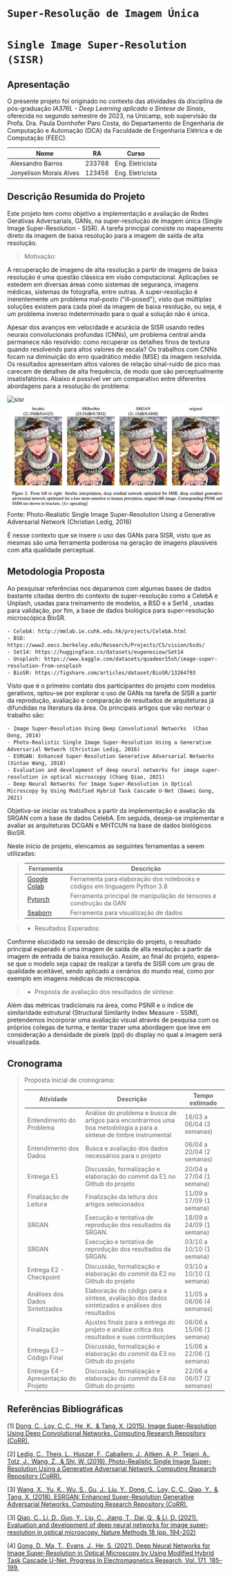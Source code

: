 # `Super-Resolução de Imagem Única`
# `Single Image Super-Resolution (SISR)`

## Apresentação

O presente projeto foi originado no contexto das atividades da disciplina de pós-graduação *IA376L - Deep Learning aplicado a Síntese de Sinais*, 
oferecida no segundo semestre de 2023, na Unicamp, sob supervisão da Profa. Dra. Paula Dornhofer Paro Costa, do Departamento de Engenharia de Computação e Automação (DCA) da Faculdade de Engenharia Elétrica e de Computação (FEEC).

 |Nome  | RA | Curso|
 |--|--|--|
 | Alexsandro Barros | 233768  | Eng. Eletricista|
 | Jonyelison Morais Alves | 123456  | Eng. Eletricista|

## Descrição Resumida do Projeto

Este projeto tem como objetivo a implementação e avaliação de Redes Gerativas Adversariais, GANs, na
super-resolução de imagem única (Single Image Super-Resolution - SISR). A tarefa principal consiste
no mapeamento direto da imagem de baixa resolução para a imagem de saída de alta resolução.

> Motivação: 

A recuperação de imagens de alta resolução a partir de imagens de baixa resolução é uma questão
clássica em visão computacional. Aplicações se estedem em diversas áreas como sistemas de
segurança, imagens médicas, sistemas de fotografia, entre outras. A super-resolução é inerentemente um
problema mal-posto ("ill-posed"), visto que múltiplas soluções existem para cada pixel da imagem de baixa
resolução, ou seja, é um problema inverso indeterminado para o qual a solução não é única.  

Apesar dos avanços em velocidade e acurácia de SISR usando redes neurais convolucionais profundas (CNNs), um
problema central ainda permanece não resolvido: como recuperar os detalhes finos de textura quando resolvendo
para altos valores de escala? Os trabalhos com CNNs focam na diminuição do erro quadrático médio (MSE) da imagem resolvida. Os resultados apresentam altos valores de relação sinal-ruído de pico mas carecem 
de detalhes de alta frequência, de modo que são perceptualmente insatisfatórios. Abaixo é possível ver um comparativo entre diferentes abordagens para a resolução do problema: 

![sisr](https://github.com/alexbjr/super_vision/blob/tree/main/projetos/super_vision/sisr_img.png)
![sisr](sisr_img.png?raw=True "SISR")
Fonte: Photo-Realistic Single Image Super-Resolution Using a Generative Adversarial Network (Christian Ledig, 2016)

É nesse contexto que se insere o uso das GANs para SISR, visto que as mesmas são uma ferramenta
poderosa na geração de imagens plausíveis com alta qualidade perceptual.

## Metodologia Proposta

Ao pesquisar referências nos deparamos com algumas bases de dados bastante citadas dentro do contexto de
super-resolução como a CelebA e Unplash, usadas para treinamento de modelos, a BSD e a Set14 , usadas para
validação, por fim, a base de dados biológica para super-resolução microscópica BioSR. 

    - CelebA: http://mmlab.ie.cuhk.edu.hk/projects/CelebA.html
    - BSD: https://www2.eecs.berkeley.edu/Research/Projects/CS/vision/bsds/
    - Set14: https://huggingface.co/datasets/eugenesiow/Set14
    - Unsplash: https://www.kaggle.com/datasets/quadeer15sh/image-super-resolution-from-unsplash
    - BioSR: https://figshare.com/articles/dataset/BioSR/13264793

Visto que é o primeiro contato dos participantes do projeto com modelos gerativos, optou-se por explorar
o uso de GANs na tarefa de SISR a partir da reprodução, avaliação e comparação de resultados de arquiteturas
já difundidas na literatura da área. Os principais artigos que vão nortear o trabalho são: 

    - Image Super-Resolution Using Deep Convolutional Networks  (Chao Dong, 2014)
    - Photo-Realistic Single Image Super-Resolution Using a Generative Adversarial Network (Christian Ledig, 2016)
    - ESRGAN: Enhanced Super-Resolution Generative Adversarial Networks (Xintao Wang, 2018)
    - Evaluation and development of deep neural networks for image super-resolution in optical microscopy (Chang Qiao, 2021)
    - Deep Neural Networks for Image Super-Resolution in Optical Microscopy by Using Modified Hybrid Task Cascade U-Net (Dawei Gong, 2021)

Objetiva-se iniciar os trabalhos a partir da implementação e avaliação da SRGAN com a base de dados CelebA. Em seguida, deseja-se implementar e avaliar as arquiteturas DCGAN e MHTCUN na base de dados biológicos BioSR. 

Neste início de projeto, elencamos as seguintes ferramentas a serem utilizadas:

> |Ferramenta | Descrição|
> |--|--|
> | [Google Colab](https://colab.research.google.com/) | Ferramenta para elaboração dos notebooks e códigos em linguagem Python 3.8 |
> | [Pytorch](https://pytorch.org/) | Ferramenta principal de manipulação de tensores e construção da GAN |
> | [Seaborn](https://seaborn.pydata.org/) | Ferramenta para visualização de dados |

> * Resultados Esperados:

Conforme elucidado na sessão de descrição do projeto, o resultado principal esperado é uma imagem de 
saída de alta resolução a partir da imagem de entrada de baixa resolução. Assim, ao final do projeto, 
espera-se que o modelo seja capaz de realizar a tarefa de SISR com um grau de qualidade aceitável, sendo
aplicado a cenários do mundo real, como por exemplo em imagens médicas de microscopia. 

> * Proposta de avaliação dos resultados de síntese:

Além das métricas tradicionais na área, como PSNR e o índice de similaridade estrutural (Structural Similarity Index Measure - SSIM), pretendemos incorporar uma avaliação visual através de pesquisa
com os próprios colegas de turma, e tentar trazer uma abordagem que leve em consideração a
densidade de pixels (ppi) do display no qual a imagem será visualizada. 

## Cronograma
> Proposta inicial de cronograma:
>
> |Atividade  | Descrição | Tempo estimado|
> |--|--|--|
> | Entendimento do Problema | Análise do problema e busca de artigos para encontrarmos uma boa metodologia a para a síntese de timbre instrumental  | 16/03 a 06/04 (3 semanas)|
> | Entendimento dos Dados  | Busca e avaliação dos dados necessários para o projeto   | 06/04 a 20/04 (2 semanas)|
> | Entrega E1  | Discussão, formalização e elaboração do *commit* da E1 no Github do projeto | 20/04 a 27/04 (1 semana) |
> | Finalização de Leitura  | Finalização da leitura dos artigos selecionados | 11/09 a 17/09 (1 semana) |
> | SRGAN | Execução e tentativa de reprodução dos resultados da SRGAN. | 18/09 a 24/09 (1 semana) |
> | SRGAN | Execução e tentativa de reprodução dos resultados da SRGAN. | 03/10 a 10/10 (1 semana) |
> | Entrega E2 - Checkpoint  | Discussão, formalização e elaboração do *commit* da E2 no Github do projeto | 03/10 a 10/10 (1 semana) |
> | Análises dos Dados Sintetizados | Elaboração do código para a síntese, avaliação dos dados sintetizados e análises dos resultados | 11/05 a 08/06 (4 semanas) |
> | Finalização | Ajustes finais para a entrega do projeto e análise crítica dos resultados e suas contribuições | 08/06 a 15/06 (1 semana) |
> | Entrega E3 – Código Final  | Discussão, formalização e elaboração do *commit* da E3 no Github do projeto | 15/06 a 22/06 (1 semana) |
> | Entrega E4 – Apresentação do Projeto  | Discussão, formalização e elaboração do *commit* da E4 no Github do projeto | 22/06 a 06/07 (2 semanas) |

## Referências Bibliográficas

[1] [Dong, C., Loy, C. C., He, K., & Tang, X. (2015). Image Super-Resolution Using Deep Convolutional Networks. Computing Research Repository (CoRR).](https://arxiv.org/pdf/1501.00092.pdf)

[2] [Ledig, C., Theis, L., Huszar, F., Caballero, J., Aitken, A. P., Tejani, A., Totz, J., Wang, Z., & Shi, W. (2016). Photo-Realistic Single Image Super-Resolution Using a Generative Adversarial Network. Computing Research Repository (CoRR).](https://arxiv.org/pdf/1609.04802.pdf)

[3] [Wang, X., Yu, K., Wu, S., Gu, J., Liu, Y., Dong, C., Loy, C. C., Qiao, Y., & Tang, X. (2018). ESRGAN: Enhanced Super-Resolution Generative Adversarial Networks. Computing Research Repository (CoRR).](https://arxiv.org/pdf/1809.00219.pdf)

[3] [Qiao, C., Li, D., Guo, Y., Liu, C., Jiang, T., Dai, Q., & Li, D. (2021). Evaluation and development of deep neural networks for image super-resolution in optical microscopy. Nature Methods 18 (pp. 194-202)](https://www.nature.com/articles/s41592-020-01048-5)

[4] [Gong, D., Ma, T., Evans, J., He, S. (2021). Deep Neural Networks for Image Super-Resolution in Optical Microscopy by Using Modified Hybrid Task Cascade U-Net. Progress In Electromagnetics Research, Vol. 171, 185–199.](https://www.jpier.org/issues/volume.html?paper=21110904)